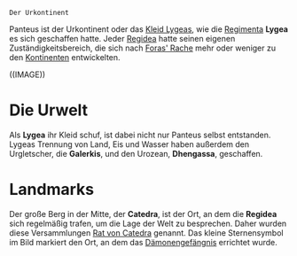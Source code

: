 	Der Urkontinent

Panteus ist der Urkontinent oder das [Kleid Lygeas](Lygeas%20Kleid), wie die [Regimenta](Die%20Regimenta) **Lygea** es sich geschaffen hatte. Jeder [Regidea](Die%20Regidea) hatte seinen eigenen Zuständigkeitsbereich, die sich nach [Foras' Rache](Foras'%20Rache.md) mehr oder weniger zu den [Kontinenten](Die%20Kontinente.md) entwickelten.

((IMAGE))

# Die Urwelt
Als **Lygea** ihr Kleid schuf, ist dabei nicht nur Panteus selbst entstanden. Lygeas Trennung von Land, Eis und Wasser haben außerdem den Urgletscher, die **Galerkis**, und den Urozean, **Dhengassa**, geschaffen.

# Landmarks
Der große Berg in der Mitte, der **Catedra**, ist der Ort, an dem die **Regidea** sich regelmäßig trafen, um die Lage der Welt zu besprechen. Daher wurden diese Versammlungen [Rat von Catedra](Die%20Regidea#Der%20Rat%20von%20Catedra) genannt. Das kleine Sternensymbol im Bild markiert den Ort, an dem das [Dämonengefängnis](Das%20Dämonengefängnis.md) errichtet wurde.
